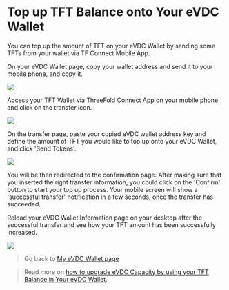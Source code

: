 # Top up TFT Balance onto Your eVDC Wallet

You can top up the amount of TFT on your eVDC Wallet by sending some TFTs from your wallet via TF Connect Mobile App.

On your eVDC Wallet page, copy your wallet address and send it to your mobile phone, and copy it.

![](evdc_topup.png)

Access your TFT Wallet via ThreeFold Connect App on your mobile phone and click on the transfer icon.

![](tfconnect_transfer.jpg)

On the transfer page, paste your copied eVDC wallet address key and define the amount of TFT you would like to top up onto your eVDC Wallet, and click 'Send Tokens'.

![](walletcopy.jpg)

You will be then redirected to the confirmation page. After making sure that you inserted the right transfer information, you could click on the 'Confirm' button to start your top up process. Your mobile screen will show a 'successful transfer' notification in a few seconds, once the transfer has succeeded.

Reload your eVDC Wallet Information page on your desktop after the successful transfer and see how your TFT amount has been successfully increased.

![](transfer_success.png)

> Go back to [My eVDC Wallet page](evdc_wallet.md)

> Read more on [how to upgrade eVDC Capacity by using your TFT Balance in Your eVDC Wallet](evdc_upgrade.md).